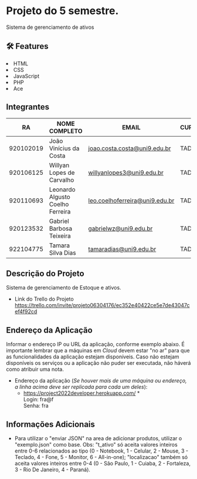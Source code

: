 
# Projeto do 5 semestre.
Sistema de gerenciamento de ativos
## :hammer_and_wrench: Features 
<li>HTML</li>
<li>CSS</li>
<li>JavaScript</li>
<li>PHP</li>
<li>Ace</li>



## Integrantes
| RA         | NOME COMPLETO           | EMAIL                        | CURSO | TURMA |
|------      |---------------          |--------                      |------ |-------|
| 920102019  | João Vinícius da Costa  | joao.costa.costa@uni9.edu.br | TADS  | 5A    |
| 920106125  | Willyan Lopes de Carvalho |willyanlopes3@uni9.edu.br    | TADS  | 5A    |
| 920110693  | Leonardo Algusto Coelho Ferreira |leo.coelhoferreira@uni9.edu.br    | TADS  | 5A    |
| 920123532  | Gabriel Barbosa Teixeira |gabrielwz@uni9.edu.br     | TADS  | 5A    |
| 922104775  | Tamara Silva Dias |tamaradias@uni9.edu.br  | TADS  | 1A    |

## Descrição do Projeto
Sistema de gerenciamento de Estoque e ativos.
+ Link do Trello do Projeto https://trello.com/invite/projeto06304176/ec352e40422ce5e7de43047cef4f92cd

## Endereço da Aplicação
Informar o endereço IP ou URL da aplicação, conforme exemplo abaixo. É importante lembrar que a máquinas em *Cloud* devem estar "no ar" para que as funcionalidades da aplicação estejam disponíveis. Caso não estejam disponíveis os serviços ou a aplicação não puder ser executada, não háverá como atribuir uma nota.

* Endereço da aplicação (*Se houver mais de uma máquina ou endereço, a linha acima deve ser replicada para cada um deles*):
	+ https://project2022developer.herokuapp.com/ 
	*<br> Login: fra@f 
	 <br> Senha: fra 

## Informações Adicionais
- Para utilizar o "enviar JSON" na area de adicionar produtos, utilizar o "exemplo.json" como base.
Obs: "t_ativo" só aceita valores inteiros entre 0-6 relacionados ao tipo (0 - Notebook, 1 - Celular, 2 - Mouse, 3 - Teclado, 4 - Fone, 5 - Monitor, 6 - All-in-one); "localizacao" também só aceita valores inteiros entre 0-4 (0 - São Paulo, 1 - Cuiaba, 2 - Fortaleza, 3 - Rio De Janeiro, 4 - Paraná).
